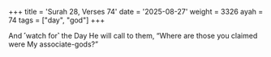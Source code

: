 +++
title = 'Surah 28, Verses 74'
date = '2025-08-27'
weight = 3326
ayah = 74
tags = ["day", "god"]
+++

And ˹watch for˺ the Day He will call to them, “Where are those you claimed were My associate-gods?”